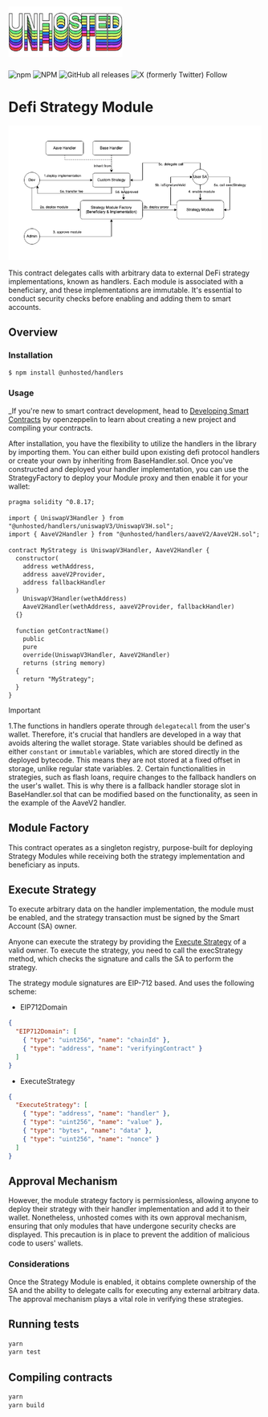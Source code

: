 # <img src="logo.png" alt="Unhosted" height="100px">

![npm](https://img.shields.io/npm/v/%40unhosted%2Fhandlers?style=for-the-badge)
![NPM](https://img.shields.io/npm/l/%40unhosted%2Fhandlers?style=for-the-badge)
![GitHub all releases](https://img.shields.io/github/downloads/Unhosted-Wallet/unhosted-modules/total?style=for-the-badge)
![X (formerly Twitter) Follow](https://img.shields.io/twitter/follow/unh0sted?style=for-the-badge)

# Defi Strategy Module

![alt text](./strategy-diagram.png)

This contract delegates calls with arbitrary data to external DeFi strategy implementations, known as handlers. Each module is associated with a beneficiary, and these implementations are immutable. It's essential to conduct security checks before enabling and adding them to smart accounts.

## Overview

### Installation

```
$ npm install @unhosted/handlers
```

### Usage

_If you're new to smart contract development, head to [Developing Smart Contracts](https://docs.openzeppelin.com/learn/developing-smart-contracts) by openzeppelin to learn about creating a new project and compiling your contracts.

After installation, you have the flexibility to utilize the handlers in the library by importing them. You can either build upon existing defi protocol handlers or create your own by inheriting from BaseHandler.sol. Once you've constructed and deployed your handler implementation, you can use the StrategyFactory to deploy your Module proxy and then enable it for your wallet:

```solidity
pragma solidity ^0.8.17;

import { UniswapV3Handler } from "@unhosted/handlers/uniswapV3/UniswapV3H.sol";
import { AaveV2Handler } from "@unhosted/handlers/aaveV2/AaveV2H.sol";

contract MyStrategy is UniswapV3Handler, AaveV2Handler {
  constructor(
    address wethAddress,
    address aaveV2Provider,
    address fallbackHandler
  )
    UniswapV3Handler(wethAddress)
    AaveV2Handler(wethAddress, aaveV2Provider, fallbackHandler)
  {}

  function getContractName()
    public
    pure
    override(UniswapV3Handler, AaveV2Handler)
    returns (string memory)
  {
    return "MyStrategy";
  }
}
```

> [!IMPORTANT]
> 1.The functions in handlers operate through `delegatecall` from the user's wallet. Therefore, it's crucial that handlers are developed in a way that avoids altering the wallet storage. State variables should be defined as either `constant` or `immutable` variables, which are stored directly in the deployed bytecode. This means they are not stored at a fixed offset in storage, unlike regular state variables.
> 2. Certain functionalities in strategies, such as flash loans, require changes to the fallback handlers on the user's wallet. This is why there is a fallback handler storage slot in BaseHandler.sol that can be modified based on the functionality, as seen in the example of the AaveV2 handler.

## Module Factory

This contract operates as a singleton registry, purpose-built for deploying Strategy Modules while receiving both the strategy implementation and beneficiary as inputs.

## Execute Strategy

To execute arbitrary data on the handler implementation, the module must be enabled, and the strategy transaction must be signed by the Smart Account (SA) owner.

Anyone can execute the strategy by providing the [Execute Strategy](#execute-strategy) of a valid owner. To execute the strategy, you need to call the execStrategy method, which checks the signature and calls the SA to perform the strategy.

The strategy module signatures are EIP-712 based. And uses the following scheme:

- EIP712Domain

```json
{
  "EIP712Domain": [
    { "type": "uint256", "name": "chainId" },
    { "type": "address", "name": "verifyingContract" }
  ]
}
```

- ExecuteStrategy

```json
{
  "ExecuteStrategy": [
    { "type": "address", "name": "handler" },
    { "type": "uint256", "name": "value" },
    { "type": "bytes", "name": "data" },
    { "type": "uint256", "name": "nonce" }
  ]
}
```

## Approval Mechanism

However, the module strategy factory is permissionless, allowing anyone to deploy their strategy with their handler implementation and add it to their wallet. Nonetheless, unhosted comes with its own approval mechanism, ensuring that only modules that have undergone security checks are displayed. This precaution is in place to prevent the addition of malicious code to users' wallets.

### Considerations

Once the Strategy Module is enabled, it obtains complete ownership of the SA and the ability to delegate calls for executing any external arbitrary data. The approval mechanism plays a vital role in verifying these strategies.

## Running tests

```bash
yarn
yarn test
```

## Compiling contracts

```bash
yarn
yarn build
```
